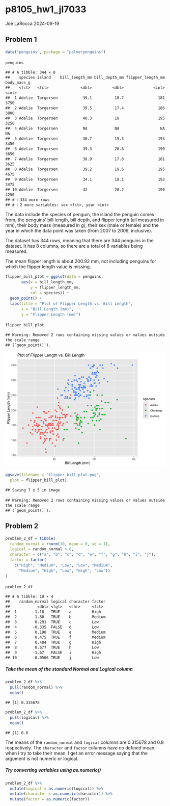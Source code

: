 p8105_hw1_jl7033
================
Joe LaRocca
2024-09-19

## Problem 1

``` r
data("penguins", package = "palmerpenguins")

penguins
```

    ## # A tibble: 344 × 8
    ##    species island    bill_length_mm bill_depth_mm flipper_length_mm body_mass_g
    ##    <fct>   <fct>              <dbl>         <dbl>             <int>       <int>
    ##  1 Adelie  Torgersen           39.1          18.7               181        3750
    ##  2 Adelie  Torgersen           39.5          17.4               186        3800
    ##  3 Adelie  Torgersen           40.3          18                 195        3250
    ##  4 Adelie  Torgersen           NA            NA                  NA          NA
    ##  5 Adelie  Torgersen           36.7          19.3               193        3450
    ##  6 Adelie  Torgersen           39.3          20.6               190        3650
    ##  7 Adelie  Torgersen           38.9          17.8               181        3625
    ##  8 Adelie  Torgersen           39.2          19.6               195        4675
    ##  9 Adelie  Torgersen           34.1          18.1               193        3475
    ## 10 Adelie  Torgersen           42            20.2               190        4250
    ## # ℹ 334 more rows
    ## # ℹ 2 more variables: sex <fct>, year <int>

The data include the species of penguin, the island the penguin comes
from, the penguins’ bill length, bill depth, and flipper length (all
measured in mm), their body mass (measured in g), their sex (male or
female) and the year in which the data point was taken (from 2007 to
2009, inclusive).

The dataset has 344 rows, meaning that there are 344 penguins in the
dataset. It has 8 columns, so there are a total of 8 variables being
measured.

The mean flipper length is about 200.92 mm, not including penguins for
which the flipper length value is missing.

``` r
flipper_bill_plot = ggplot(data = penguins, 
       aes(x = bill_length_mm, 
           y = flipper_length_mm,
           col = species)) + 
  geom_point() + 
  labs(title = "Plot of Flipper Length vs. Bill Length",
       x = "Bill Length (mm)",
       y = "Flipper Length (mm)")

flipper_bill_plot
```

    ## Warning: Removed 2 rows containing missing values or values outside the scale range
    ## (`geom_point()`).

![](p8105_hw1_jl7033_files/figure-gfm/unnamed-chunk-2-1.png)<!-- -->

``` r
ggsave(filename = "flipper_bill_plot.png",
  plot = flipper_bill_plot)
```

    ## Saving 7 x 5 in image

    ## Warning: Removed 2 rows containing missing values or values outside the scale range
    ## (`geom_point()`).

## Problem 2

``` r
problem_2_df = tibble(
  random_normal = rnorm(10, mean = 0, sd = 1),
  logical = random_normal > 0,
  character = c("a", "b", "c", "d", "e", "f", "g", "h", "i", "j"),
  factor = factor(
    c("High", "Medium", "Low", "Low", "Medium", 
      "Medium", "High", "Low", "High", "Low"))
)

problem_2_df
```

    ## # A tibble: 10 × 4
    ##    random_normal logical character factor
    ##            <dbl> <lgl>   <chr>     <fct> 
    ##  1        1.18   TRUE    a         High  
    ##  2        1.80   TRUE    b         Medium
    ##  3        0.291  TRUE    c         Low   
    ##  4       -0.335  FALSE   d         Low   
    ##  5        0.198  TRUE    e         Medium
    ##  6        0.475  TRUE    f         Medium
    ##  7        0.484  TRUE    g         High  
    ##  8        0.677  TRUE    h         Low   
    ##  9       -1.67   FALSE   i         High  
    ## 10        0.0566 TRUE    j         Low

##### Take the mean of the standard Normal and Logical column

``` r
problem_2_df %>% 
  pull(random_normal) %>% 
  mean()
```

    ## [1] 0.315678

``` r
problem_2_df %>% 
  pull(logical) %>% 
  mean()
```

    ## [1] 0.8

The means of the `random_normal` and `logical` columns are 0.315678 and
0.8 respectively. The `character` and `factor` columns have no defined
mean; when I try to take their mean, I get an error message saying that
the argument is not numeric or logical.

##### Try converting variables using as.numeric()

``` r
problem_2_df %>% 
  mutate(logical = as.numeric(logical)) %>% 
  mutate(character = as.numeric(character)) %>% 
  mutate(factor = as.numeric(factor))
```
